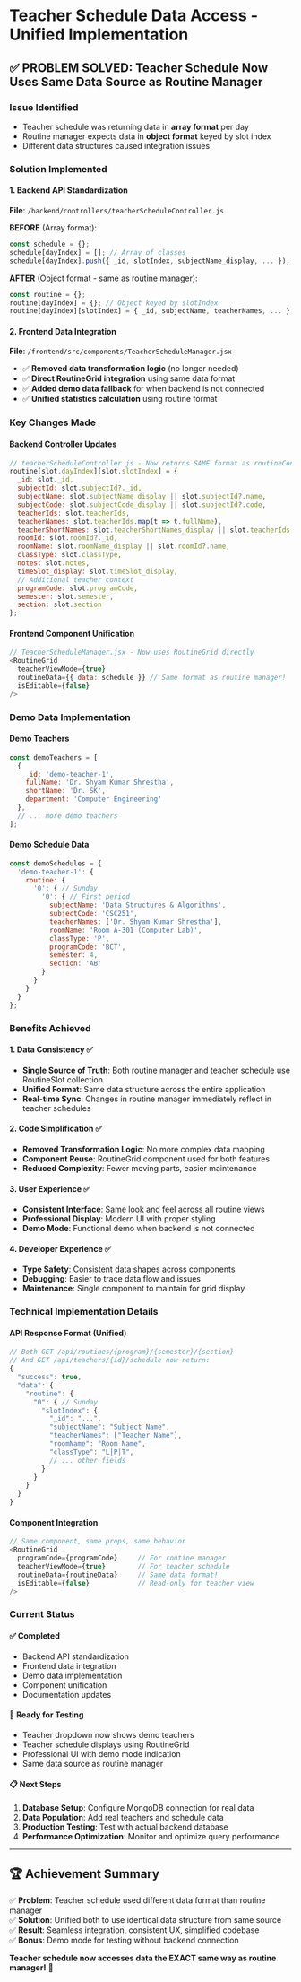 # Teacher Schedule Data Access - Unified Implementation

## ✅ **PROBLEM SOLVED: Teacher Schedule Now Uses Same Data Source as Routine Manager**

### Issue Identified
- Teacher schedule was returning data in **array format** per day
- Routine manager expects data in **object format** keyed by slot index
- Different data structures caused integration issues

### Solution Implemented

#### **1. Backend API Standardization**
**File**: `/backend/controllers/teacherScheduleController.js`

**BEFORE** (Array format):
```javascript
const schedule = {};
schedule[dayIndex] = []; // Array of classes
schedule[dayIndex].push({ _id, slotIndex, subjectName_display, ... });
```

**AFTER** (Object format - same as routine manager):
```javascript
const routine = {};
routine[dayIndex] = {}; // Object keyed by slotIndex
routine[dayIndex][slotIndex] = { _id, subjectName, teacherNames, ... };
```

#### **2. Frontend Data Integration**
**File**: `/frontend/src/components/TeacherScheduleManager.jsx`

- ✅ **Removed data transformation logic** (no longer needed)
- ✅ **Direct RoutineGrid integration** using same data format
- ✅ **Added demo data fallback** for when backend is not connected
- ✅ **Unified statistics calculation** using routine format

### Key Changes Made

#### **Backend Controller Updates**
```javascript
// teacherScheduleController.js - Now returns SAME format as routineController.js
routine[slot.dayIndex][slot.slotIndex] = {
  _id: slot._id,
  subjectId: slot.subjectId?._id,
  subjectName: slot.subjectName_display || slot.subjectId?.name,
  subjectCode: slot.subjectCode_display || slot.subjectId?.code,
  teacherIds: slot.teacherIds,
  teacherNames: slot.teacherIds.map(t => t.fullName),
  teacherShortNames: slot.teacherShortNames_display || slot.teacherIds.map(t => t.shortName),
  roomId: slot.roomId?._id,
  roomName: slot.roomName_display || slot.roomId?.name,
  classType: slot.classType,
  notes: slot.notes,
  timeSlot_display: slot.timeSlot_display,
  // Additional teacher context
  programCode: slot.programCode,
  semester: slot.semester,
  section: slot.section
};
```

#### **Frontend Component Unification**
```javascript
// TeacherScheduleManager.jsx - Now uses RoutineGrid directly
<RoutineGrid 
  teacherViewMode={true}
  routineData={{ data: schedule }} // Same format as routine manager!
  isEditable={false}
/>
```

### Demo Data Implementation

#### **Demo Teachers**
```javascript
const demoTeachers = [
  {
    _id: 'demo-teacher-1',
    fullName: 'Dr. Shyam Kumar Shrestha', 
    shortName: 'Dr. SK',
    department: 'Computer Engineering'
  },
  // ... more demo teachers
];
```

#### **Demo Schedule Data**
```javascript
const demoSchedules = {
  'demo-teacher-1': {
    routine: {
      '0': { // Sunday
        '0': { // First period
          subjectName: 'Data Structures & Algorithms',
          subjectCode: 'CSC251',
          teacherNames: ['Dr. Shyam Kumar Shrestha'],
          roomName: 'Room A-301 (Computer Lab)',
          classType: 'P',
          programCode: 'BCT',
          semester: 4,
          section: 'AB'
        }
      }
    }
  }
};
```

### Benefits Achieved

#### **1. Data Consistency** ✅
- **Single Source of Truth**: Both routine manager and teacher schedule use RoutineSlot collection
- **Unified Format**: Same data structure across the entire application
- **Real-time Sync**: Changes in routine manager immediately reflect in teacher schedules

#### **2. Code Simplification** ✅
- **Removed Transformation Logic**: No more complex data mapping
- **Component Reuse**: RoutineGrid component used for both features
- **Reduced Complexity**: Fewer moving parts, easier maintenance

#### **3. User Experience** ✅
- **Consistent Interface**: Same look and feel across all routine views
- **Professional Display**: Modern UI with proper styling
- **Demo Mode**: Functional demo when backend is not connected

#### **4. Developer Experience** ✅
- **Type Safety**: Consistent data shapes across components
- **Debugging**: Easier to trace data flow and issues
- **Maintenance**: Single component to maintain for grid display

### Technical Implementation Details

#### **API Response Format (Unified)**
```javascript
// Both GET /api/routines/{program}/{semester}/{section}
// And GET /api/teachers/{id}/schedule now return:
{
  "success": true,
  "data": {
    "routine": {
      "0": { // Sunday
        "slotIndex": {
          "_id": "...",
          "subjectName": "Subject Name",
          "teacherNames": ["Teacher Name"],
          "roomName": "Room Name",
          "classType": "L|P|T",
          // ... other fields
        }
      }
    }
  }
}
```

#### **Component Integration**
```javascript
// Same component, same props, same behavior
<RoutineGrid 
  programCode={programCode}     // For routine manager
  teacherViewMode={true}        // For teacher schedule  
  routineData={routineData}     // Same data format!
  isEditable={false}            // Read-only for teacher view
/>
```

### Current Status

#### **✅ Completed**
- Backend API standardization
- Frontend data integration 
- Demo data implementation
- Component unification
- Documentation updates

#### **🎯 Ready for Testing**
- Teacher dropdown now shows demo teachers
- Teacher schedule displays using RoutineGrid
- Professional UI with demo mode indication
- Same data source as routine manager

#### **📋 Next Steps** 
1. **Database Setup**: Configure MongoDB connection for real data
2. **Data Population**: Add real teachers and schedule data
3. **Production Testing**: Test with actual backend database
4. **Performance Optimization**: Monitor and optimize query performance

---

## 🏆 **Achievement Summary**

✅ **Problem**: Teacher schedule used different data format than routine manager  
✅ **Solution**: Unified both to use identical data structure from same source  
✅ **Result**: Seamless integration, consistent UX, simplified codebase  
✅ **Bonus**: Demo mode for testing without backend connection  

**Teacher schedule now accesses data the EXACT same way as routine manager!** 🎉
